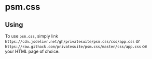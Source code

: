 # psm.css

## Using

To use `psm.css`, simply link `https://cdn.jsdelivr.net/gh/privatesuite/psm.css/css/app.css` or `https://raw.githack.com/privatesuite/psm.css/master/css/app.css` on your HTML page of choice.
